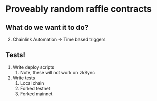 # Proveably random raffle contracts





## What do we want it to do?







   2. Chainlink Automation -> Time based triggers

## Tests!

1. Write deploy scripts
   1. Note, these will not work on zkSync
2. Write tests
   1. Local chain
   2. Forked testnet
   3. Forked mainnet